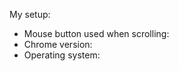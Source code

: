 <!-- Please write a short issue description below this line and supply details about your setup below. Thanks! -->

My setup:

- Mouse button used when scrolling:
- Chrome version:
- Operating system:
